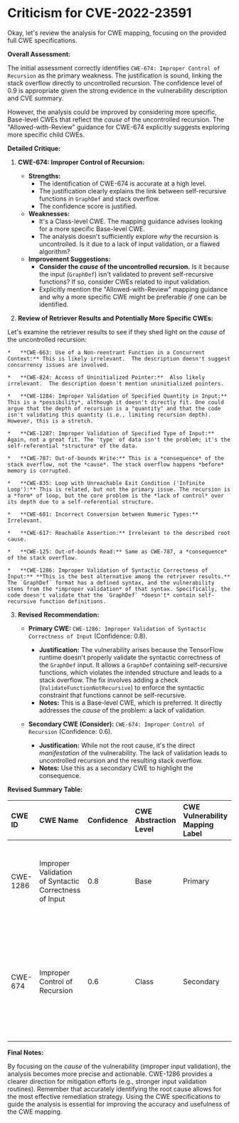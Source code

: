 # Criticism for CVE-2022-23591

Okay, let's review the analysis for CWE mapping, focusing on the provided full CWE specifications.

**Overall Assessment:**

The initial assessment correctly identifies `CWE-674: Improper Control of Recursion` as the primary weakness. The justification is sound, linking the stack overflow directly to uncontrolled recursion. The confidence level of 0.9 is appropriate given the strong evidence in the vulnerability description and CVE summary.

However, the analysis could be improved by considering more specific, Base-level CWEs that reflect the *cause* of the uncontrolled recursion. The "Allowed-with-Review" guidance for CWE-674 explicitly suggests exploring more specific child CWEs.

**Detailed Critique:**

1.  **CWE-674: Improper Control of Recursion:**

    *   **Strengths:**
        *   The identification of CWE-674 is accurate at a high level.
        *   The justification clearly explains the link between self-recursive functions in `GraphDef` and stack overflow.
        *   The confidence score is justified.
    *   **Weaknesses:**
        *   It's a Class-level CWE. The mapping guidance advises looking for a more specific Base-level CWE.
        *   The analysis doesn't sufficiently explore *why* the recursion is uncontrolled.  Is it due to a lack of input validation, or a flawed algorithm?
    *   **Improvement Suggestions:**
        *   **Consider the *cause* of the uncontrolled recursion.**  Is it because the input (`GraphDef`) isn't validated to prevent self-recursive functions? If so, consider CWEs related to input validation.
        *   Explicitly mention the "Allowed-with-Review" mapping guidance and why a more specific CWE might be preferable *if* one can be identified.

2.  **Review of Retriever Results and Potentially More Specific CWEs:**

Let's examine the retriever results to see if they shed light on the *cause* of the uncontrolled recursion:

    *   **CWE-663: Use of a Non-reentrant Function in a Concurrent Context:** This is likely irrelevant.  The description doesn't suggest concurrency issues are involved.

    *   **CWE-824: Access of Uninitialized Pointer:**  Also likely irrelevant.  The description doesn't mention uninitialized pointers.

    *   **CWE-1284: Improper Validation of Specified Quantity in Input:** This is a *possibility*, although it doesn't directly fit. One could argue that the depth of recursion is a "quantity" and that the code isn't validating this quantity (i.e., limiting recursion depth). However, this is a stretch.

    *   **CWE-1287: Improper Validation of Specified Type of Input:** Again, not a great fit. The 'type' of data isn't the problem; it's the self-referential *structure* of the data.

    *   **CWE-787: Out-of-bounds Write:** This is a *consequence* of the stack overflow, not the *cause*. The stack overflow happens *before* memory is corrupted.

    *   **CWE-835: Loop with Unreachable Exit Condition ('Infinite Loop'):** This is related, but not the primary issue. The recursion is a *form* of loop, but the core problem is the *lack of control* over its depth due to a self-referential structure.

    *   **CWE-681: Incorrect Conversion between Numeric Types:** Irrelevant.

    *   **CWE-617: Reachable Assertion:** Irrelevant to the described root cause.

    *   **CWE-125: Out-of-bounds Read:** Same as CWE-787, a *consequence* of the stack overflow.

    *   **CWE-1286: Improper Validation of Syntactic Correctness of Input:** **This is the best alternative among the retriever results.** The `GraphDef` format has a defined syntax, and the vulnerability stems from the *improper validation* of that syntax. Specifically, the code doesn't validate that the `GraphDef` *doesn't* contain self-recursive function definitions.

3.  **Revised Recommendation:**

    *   **Primary CWE:** `CWE-1286: Improper Validation of Syntactic Correctness of Input` (Confidence: 0.8).
        *   **Justification:** The vulnerability arises because the TensorFlow runtime doesn't properly validate the syntactic correctness of the `GraphDef` input. It allows a `GraphDef` containing self-recursive functions, which violates the intended structure and leads to a stack overflow. The fix involves adding a check (`ValidateFunctionNotRecursive`) to enforce the syntactic constraint that functions cannot be self-recursive.
        *   **Notes:** This is a Base-level CWE, which is preferred. It directly addresses the *cause* of the problem: a lack of validation.

    *   **Secondary CWE (Consider):** `CWE-674: Improper Control of Recursion` (Confidence: 0.6).
        *   **Justification:** While not the root cause, it's the direct *manifestation* of the vulnerability.  The lack of validation leads to uncontrolled recursion and the resulting stack overflow.
        *   **Notes:** Use this as a secondary CWE to highlight the consequence.

**Revised Summary Table:**

| CWE ID  | CWE Name                                               | Confidence | CWE Abstraction Level | CWE Vulnerability Mapping Label | CWE-Vulnerability Mapping Notes                                                                                                                                      |
| :------ | :----------------------------------------------------- | :--------- | :---------------------- | :------------------------------ | :----------------------------------------------------------------------------------------------------------------------------------------------------------------- |
| CWE-1286 | Improper Validation of Syntactic Correctness of Input | 0.8        | Base                    | Primary                       | Best reflects the root cause: the lack of input validation on the GraphDef structure to prevent self-recursion.                                                      |
| CWE-674  | Improper Control of Recursion                          | 0.6        | Class                   | Secondary                     | Captures the direct consequence: uncontrolled recursion leading to a stack overflow. Use as a secondary CWE to emphasize the impact.                               |

**Final Notes:**

By focusing on the *cause* of the vulnerability (improper input validation), the analysis becomes more precise and actionable. CWE-1286 provides a clearer direction for mitigation efforts (e.g., stronger input validation routines). Remember that accurately identifying the root cause allows for the most effective remediation strategy. Using the CWE specifications to guide the analysis is essential for improving the accuracy and usefulness of the CWE mapping.